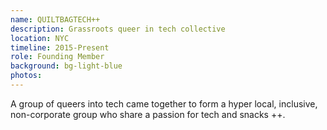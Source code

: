 ```yaml
---
name: QUILTBAGTECH++
description: Grassroots queer in tech collective
location: NYC
timeline: 2015-Present
role: Founding Member
background: bg-light-blue
photos: 
---
```


A group of queers into tech came together to form a hyper local, inclusive, non-corporate group who share a passion for tech and snacks ++. 

